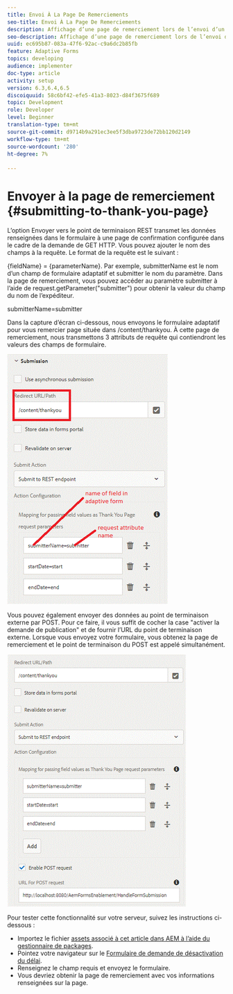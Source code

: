 ```yaml
---
title: Envoi À La Page De Remerciements
seo-title: Envoi À La Page De Remerciements
description: Affichage d’une page de remerciement lors de l’envoi d’un formulaire adaptatif
seo-description: Affichage d’une page de remerciement lors de l’envoi d’un formulaire adaptatif
uuid: ec695b87-083a-47f6-92ac-c9a6dc2b85fb
feature: Adaptive Forms
topics: developing
audience: implementer
doc-type: article
activity: setup
version: 6.3,6.4,6.5
discoiquuid: 58c6bf42-efe5-41a3-8023-d84f3675f689
topic: Development
role: Developer
level: Beginner
translation-type: tm+mt
source-git-commit: d9714b9a291ec3ee5f3dba9723de72bb120d2149
workflow-type: tm+mt
source-wordcount: '280'
ht-degree: 7%

---
```



# Envoyer à la page de remerciement {#submitting-to-thank-you-page}

L’option Envoyer vers le point de terminaison REST transmet les données renseignées dans le formulaire à une page de confirmation configurée dans le cadre de la demande de GET HTTP. Vous pouvez ajouter le nom des champs à la requête. Le format de la requête est le suivant :

\{fieldName\} = \{parameterName\}. Par exemple, submitterName est le nom d’un champ de formulaire adaptatif et submitter le nom du paramètre. Dans la page de remerciement, vous pouvez accéder au paramètre submitter à l’aide de request.getParameter(&quot;submitter&quot;) pour obtenir la valeur du champ du nom de l’expéditeur.

submitterName=submitter

Dans la capture d’écran ci-dessous, nous envoyons le formulaire adaptatif pour vous remercier page située dans /content/thankyou. À cette page de remerciement, nous transmettons 3 attributs de requête qui contiendront les valeurs des champs de formulaire.

![remercier](assets/thankyoupage.gif)

Vous pouvez également envoyer des données au point de terminaison externe par POST. Pour ce faire, il vous suffit de cocher la case &quot;activer la demande de publication&quot; et de fournir l’URL du point de terminaison externe. Lorsque vous envoyez votre formulaire, vous obtenez la page de remerciement et le point de terminaison du POST est appelé simultanément.

![capture](assets/capture.gif)


Pour tester cette fonctionnalité sur votre serveur, suivez les instructions ci-dessous :

* Importez le fichier [assets associé à cet article dans AEM à l’aide du gestionnaire de packages](assets/submittingtorestendpoint.zip).
* Pointez votre navigateur sur le [Formulaire de demande de désactivation du délai](http://localhost:4502/content/dam/formsanddocuments/helpx/timeoffrequestform/jcr:content?wcmmode=disabled).
* Renseignez le champ requis et envoyez le formulaire.
* Vous devriez obtenir la page de remerciement avec vos informations renseignées sur la page.

